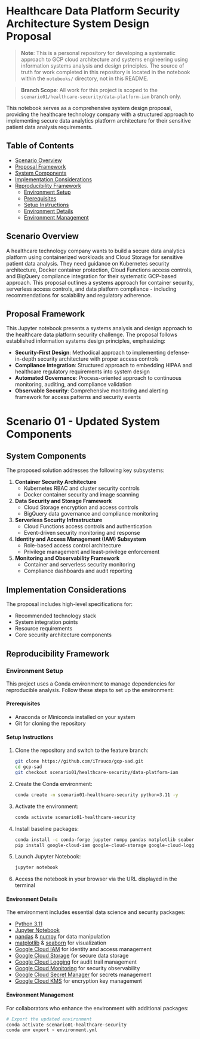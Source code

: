 # Healthcare Data Platform Security Architecture System Design Proposal

> **Note**: This is a personal repository for developing a systematic approach to GCP cloud architecture and systems engineering using information systems analysis and design principles. The source of truth for work completed in this repository is located in the notebook within the `notebooks/` directory, not in this README.

> **Branch Scope**: All work for this project is scoped to the `scenario01/healthcare-security/data-platform-iam` branch only.

This notebook serves as a comprehensive system design proposal, providing the healthcare technology company with a structured approach to implementing secure data analytics platform architecture for their sensitive patient data analysis requirements.

## Table of Contents
- [Scenario Overview](#scenario-overview)
- [Proposal Framework](#proposal-framework)
- [System Components](#system-components)
- [Implementation Considerations](#implementation-considerations)
- [Reproducibility Framework](#reproducibility-framework)
  - [Environment Setup](#environment-setup)
  - [Prerequisites](#prerequisites)
  - [Setup Instructions](#setup-instructions)
  - [Environment Details](#environment-details)
  - [Environment Management](#environment-management)

## Scenario Overview
A healthcare technology company wants to build a secure data analytics platform using containerized workloads and Cloud Storage for sensitive patient data analysis. They need guidance on Kubernetes security architecture, Docker container protection, Cloud Functions access controls, and BigQuery compliance integration for their systematic GCP-based approach. This proposal outlines a systems approach for container security, serverless access controls, and data platform compliance - including recommendations for scalability and regulatory adherence.

## Proposal Framework
This Jupyter notebook presents a systems analysis and design approach to the healthcare data platform security challenge. The proposal follows established information systems design principles, emphasizing:
- **Security-First Design**: Methodical approach to implementing defense-in-depth security architecture with proper access controls
- **Compliance Integration**: Structured approach to embedding HIPAA and healthcare regulatory requirements into system design
- **Automated Governance**: Process-oriented approach to continuous monitoring, auditing, and compliance validation
- **Observable Security**: Comprehensive monitoring and alerting framework for access patterns and security events

# Scenario 01 - Updated System Components

## System Components
The proposed solution addresses the following key subsystems:
1. **Container Security Architecture**
   - Kubernetes RBAC and cluster security controls
   - Docker container security and image scanning
2. **Data Security and Storage Framework**
   - Cloud Storage encryption and access controls
   - BigQuery data governance and compliance monitoring
3. **Serverless Security Infrastructure**
   - Cloud Functions access controls and authentication
   - Event-driven security monitoring and response
4. **Identity and Access Management (IAM) Subsystem**
   - Role-based access control architecture
   - Privilege management and least-privilege enforcement
5. **Monitoring and Observability Framework**
   - Container and serverless security monitoring
   - Compliance dashboards and audit reporting

## Implementation Considerations
The proposal includes high-level specifications for:
- Recommended technology stack
- System integration points
- Resource requirements
- Core security architecture components

## Reproducibility Framework
### Environment Setup

This project uses a Conda environment to manage dependencies for reproducible analysis. Follow these steps to set up the environment:

#### Prerequisites
- Anaconda or Miniconda installed on your system
- Git for cloning the repository

#### Setup Instructions

1. Clone the repository and switch to the feature branch:
   ```bash
   git clone https://github.com/iTrauco/gcp-sad.git
   cd gcp-sad
   git checkout scenario01/healthcare-security/data-platform-iam
   ```

2. Create the Conda environment:
   ```bash
   conda create -n scenario01-healthcare-security python=3.11 -y
   ```

3. Activate the environment:
   ```bash
   conda activate scenario01-healthcare-security
   ```

4. Install baseline packages:
   ```bash
   conda install -c conda-forge jupyter numpy pandas matplotlib seaborn -y
   pip install google-cloud-iam google-cloud-storage google-cloud-logging google-cloud-monitoring google-cloud-secret-manager google-cloud-kms google-cloud-bigquery kubernetes docker google-cloud-functions
   ```

5. Launch Jupyter Notebook:
   ```bash
   jupyter notebook
   ```

6. Access the notebook in your browser via the URL displayed in the terminal

#### Environment Details

The environment includes essential data science and security packages:
- [Python 3.11](https://www.python.org/downloads/release/python-3110/)
- [Jupyter Notebook](https://jupyter.org/documentation)
- [pandas](https://pandas.pydata.org/docs/) & [numpy](https://numpy.org/doc/stable/) for data manipulation
- [matplotlib](https://matplotlib.org/stable/index.html) & [seaborn](https://seaborn.pydata.org/) for visualization
- [Google Cloud IAM](https://cloud.google.com/iam/docs) for identity and access management
- [Google Cloud Storage](https://cloud.google.com/storage/docs) for secure data storage
- [Google Cloud Logging](https://cloud.google.com/logging/docs) for audit trail management
- [Google Cloud Monitoring](https://cloud.google.com/monitoring/docs) for security observability
- [Google Cloud Secret Manager](https://cloud.google.com/secret-manager/docs) for secrets management
- [Google Cloud KMS](https://cloud.google.com/kms/docs) for encryption key management

#### Environment Management

For collaborators who enhance the environment with additional packages:

```bash
# Export the updated environment
conda activate scenario01-healthcare-security
conda env export > environment.yml
```